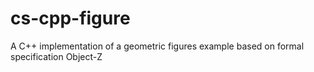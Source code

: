 # cs-cpp-figure
A C++ implementation of a geometric figures example based on formal specification Object-Z
